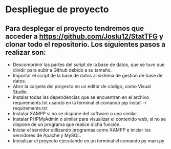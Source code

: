 
# Despliegue de proyecto
## Para desplegar el proyecto tendremos que acceder a https://github.com/Joslu12/StatTFG y clonar todo el repositorio. Los siguientes pasos a realizar son:

* Descomprimir las partes del script de la base de datos, que se tuvo que dividir para subir
a Github debido a su tamaño.
* Importar el script de la base de datos al sistema de gestión de base de datos.
* Abrir la carpeta del proyecto en un editor de código, como Visual Studio.
* Instalar todas las dependencias que se encuentran en el archivo requirements.txt usando
en la terminal el comando pip install -r requirements.txt
* Instalar XAMPP si no se dispone del software o uno similar.
* Instalar PHPMyAdmin o similar para visualizar el contenido web, si no se dispone de un
programa que realice dicha función.
* Iniciar el servidor utilizando programas como XAMPP e iniciar los servidores de Apache y MySQL.
* Inicializar el proyecto ejecutando en un terminal el comando py main.py
